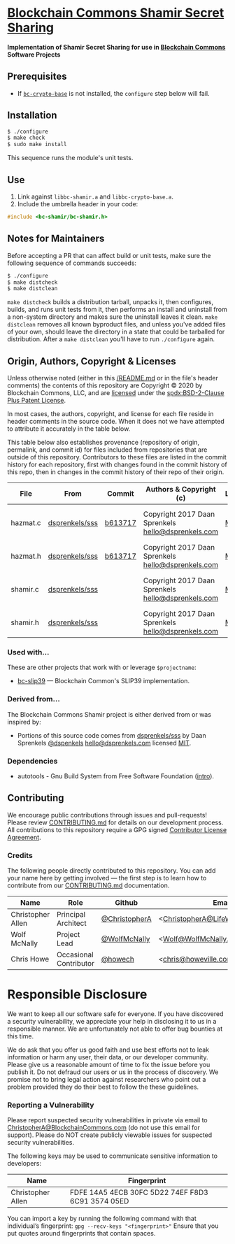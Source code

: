 # [Blockchain Commons Shamir Secret Sharing](https://github.com/BlockchainCommons/bc-shamir)

**Implementation of Shamir Secret Sharing for use in [Blockchain Commons](https://www.BlockchainCommons.com) Software Projects**

## Prerequisites

* If [`bc-crypto-base`](https://github.com/blockchaincommons/bc-crypto-base) is not installed, the `configure` step below will fail.

## Installation

```bash
$ ./configure
$ make check
$ sudo make install
```

This sequence runs the module's unit tests.

## Use

1. Link against `libbc-shamir.a` and `libbc-crypto-base.a`.
2. Include the umbrella header in your code:

```c
#include <bc-shamir/bc-shamir.h>
```

## Notes for Maintainers

Before accepting a PR that can affect build or unit tests, make sure the following sequence of commands succeeds:

```bash
$ ./configure
$ make distcheck
$ make distclean
```

`make distcheck` builds a distribution tarball, unpacks it, then configures, builds, and runs unit tests from it, then performs an install and uninstall from a non-system directory and makes sure the uninstall leaves it clean. `make distclean` removes all known byproduct files, and unless you've added files of your own, should leave the directory in a state that could be tarballed for distribution. After a `make distclean` you'll have to run `./configure` again.

## Origin, Authors, Copyright & Licenses

Unless otherwise noted (either in this [/README.md](./README.md) or in the file's header comments) the contents of this repository are Copyright © 2020 by Blockchain Commons, LLC, and are [licensed](./LICENSE) under the [spdx:BSD-2-Clause Plus Patent License](https://spdx.org/licenses/BSD-2-Clause-Patent.html).

In most cases, the authors, copyright, and license for each file reside in header comments in the source code. When it does not we have attempted to attribute it accurately in the table below.

This table below also establishes provenance (repository of origin, permalink, and commit id) for files included from repositories that are outside of this repository. Contributors to these files are listed in the commit history for each repository, first with changes found in the commit history of this repo, then in changes in the commit history of their repo of their origin.

| File      | From                                                         | Commit                                                       | Authors & Copyright (c)                                | License                                                     | Notes                                                     |
| --------- | ------------------------------------------------------------ | ------------------------------------------------------------ | ------------------------------------------------------ | ----------------------------------------------------------- | ---------------------------------- |
| hazmat.c | [dsprenkels/sss](https://github.com/dsprenkels/sss/blob/487021e257542fdb292300dfb411654103027b6c/hazmat.c) | [b613717](https://github.com/dsprenkels/sss/commit/b613717c2b849b497da7e77c313897fa2d59bb6f) | Copyright 2017 Daan Sprenkels <hello@dsprenkels.com>  | [MIT](https://spdx.org/licenses/MIT.html)                        | We have commented out sss_create_keyshares & sss_combine_keyshares. |
| hazmat.h | [dsprenkels/sss](https://github.com/dsprenkels/sss/blob/487021e257542fdb292300dfb411654103027b6c/hazmat.c) | [b613717](https://github.com/dsprenkels/sss/commit/b613717c2b849b497da7e77c313897fa2d59bb6f) | Copyright 2017 Daan Sprenkels <hello@dsprenkels.com>  | [MIT](https://spdx.org/licenses/MIT.html)                        |
| shamir.c | [dsprenkels/sss](https://github.com/dsprenkels/sss/) | | Copyright 2017 Daan Sprenkels <hello@dsprenkels.com>  | [MIT](https://spdx.org/licenses/MIT.html)                        | We have commented out sss_create_keyshares & sss_combine_keyshares. |
| shamir.h | [dsprenkels/sss](https://github.com/dsprenkels/sss/) | | Copyright 2017 Daan Sprenkels <hello@dsprenkels.com>  | [MIT](https://spdx.org/licenses/MIT.html)                        |

### Used with…

These are other projects that work with or leverage `$projectname`:

- [bc-slip39](https://github.com/BlockchainCommons/bc-slip39) — Blockchain Common's SLIP39 implementation.

### Derived from…

The Blockchain Commons Shamir project is either derived from or was inspired by:

- Portions of this source code comes from [dsprenkels/sss](https://github.com/dsprenkels/sss/) by Daan Sprenkels [@dspenkels](https://github.com/dsprenkels) <hello@dsprenkels.com> licensed [MIT](https://spdx.org/licenses/MIT.html).

### Dependencies

- autotools - Gnu Build System from Free Software Foundation ([intro](https://www.gnu.org/software/automake/manual/html_node/Autotools-Introduction.html)).

## Contributing

We encourage public contributions through issues and pull-requests! Please review [CONTRIBUTING.md](./CONTRIBUTING.md) for details on our development process. All contributions to this repository require a GPG signed [Contributor License Agreement](./CLA.md).

### Credits

The following people directly contributed to this repository. You can add your name here by getting involved — the first step is to learn how to contribute from our [CONTRIBUTING.md](./CONTRIBUTING.md) documentation.

| Name              | Role                | Github                                            | Email                                 | GPG Fingerprint                                    |
| ----------------- | ------------------- | ------------------------------------------------- | ------------------------------------- | -------------------------------------------------- |
| Christopher Allen | Principal Architect | [@ChristopherA](https://github.com/@ChristopherA) | \<ChristopherA@LifeWithAlacrity.com\> | FDFE 14A5 4ECB 30FC 5D22  74EF F8D3 6C91 3574 05ED |
| Wolf McNally      | Project Lead        | [@WolfMcNally](https://github.com/wolfmcnally)    | \<Wolf@WolfMcNally.com\>              | 9436 52EE 3844 1760 C3DC  3536 4B6C 2FCF 8947 80AE |
| Chris Howe        | Occasional Contributor| [@howech](https://github.com/howech)            | \<chris@howeville.com\>               | 7C3D D38E 16D0 0275 5C0B  82B4 709C 6DA6 EAD3 99A7 |

# Responsible Disclosure

We want to keep all our software safe for everyone. If you have discovered a security vulnerability, we appreciate your help in disclosing it to us in a responsible manner. We are unfortunately not able to offer bug bounties at this time.

We do ask that you offer us good faith and use best efforts not to leak information or harm any user, their data, or our developer community. Please give us a reasonable amount of time to fix the issue before you publish it. Do not defraud our users or us in the process of discovery. We promise not to bring legal action against researchers who point out a problem provided they do their best to follow the these guidelines.

### Reporting a Vulnerability

Please report suspected security vulnerabilities in private via email to ChristopherA@BlockchainCommons.com (do not use this email for support). Please do NOT create publicly viewable issues for suspected security vulnerabilities.

The following keys may be used to communicate sensitive information to developers:

| Name              | Fingerprint                                        |
| ----------------- | -------------------------------------------------- |
| Christopher Allen | FDFE 14A5 4ECB 30FC 5D22  74EF F8D3 6C91 3574 05ED |

You can import a key by running the following command with that individual’s fingerprint: `gpg --recv-keys "<fingerprint>"` Ensure that you put quotes around fingerprints that contain spaces.
